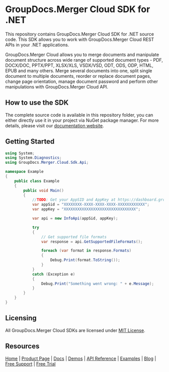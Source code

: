 # GroupDocs.Merger Cloud SDK for .NET

This repository contains GroupDocs.Merger Cloud SDK for .NET source code. This SDK allows you to work with GroupDocs.Merger Cloud REST APIs in your .NET applications.

GroupDocs.Merger Cloud allows you to merge documents and manipulate document structure across wide range of supported document types - PDF, DOCX/DOC, PPTX/PPT, XLSX/XLS, VSDX/VSD, ODT, ODS, ODP, HTML, EPUB and many others. Merge several documents into one, split single document to multiple documents, reorder or replace document pages, change page orientation, manage document password and perform other manipulations with GroupDocs.Merger Cloud API.

## How to use the SDK

The complete source code is available in this repository folder, you can either directly use it in your project via NuGet package manager. For more details, please visit our [documentation website](https://docs.groupdocs.cloud/display/mergercloud/Available+SDKs#AvailableSDKs-.NET).

## Getting Started

```csharp
using System;
using System.Diagnostics;
using GroupDocs.Merger.Cloud.Sdk.Api;

namespace Example
{
    public class Example
    {
        public void Main()
        {
            //TODO: Get your AppSID and AppKey at https://dashboard.groupdocs.cloud (free registration is required).
            var appSid = "XXXXXXXX-XXXX-XXXX-XXXX-XXXXXXXXXXXX";
            var appKey = "XXXXXXXXXXXXXXXXXXXXXXXXXXXXXXXX";

            var api = new InfoApi(appSid, appKey);

            try
            {
                // Get supported file formats
                var response = api.GetSupportedFileFormats();

                foreach (var format in response.Formats)
                {
                    Debug.Print(format.ToString());
                }
            }
            catch (Exception e)
            {
                Debug.Print("Something went wrong: " + e.Message);
            }
        }
    }
}
```

## Licensing

All GroupDocs.Merger Cloud SDKs are licensed under [MIT License](LICENSE).

## Resources

[Home](https://www.groupdocs.cloud/) | [Product Page](https://products.groupdocs.cloud/merger/net) | [Docs](https://docs.groupdocs.cloud/merger/) | [Demos](https://products.groupdocs.app/merger/family) | [API Reference](https://apireference.groupdocs.cloud/merger/) | [Examples](https://github.com/groupdocs-merger-cloud/groupdocs-merger-cloud-dotnet-samples) | [Blog](https://blog.groupdocs.cloud/category/merger/) | [Free Support](https://forum.groupdocs.cloud/c/merger) | [Free Trial](https://purchase.groupdocs.cloud/trial)
